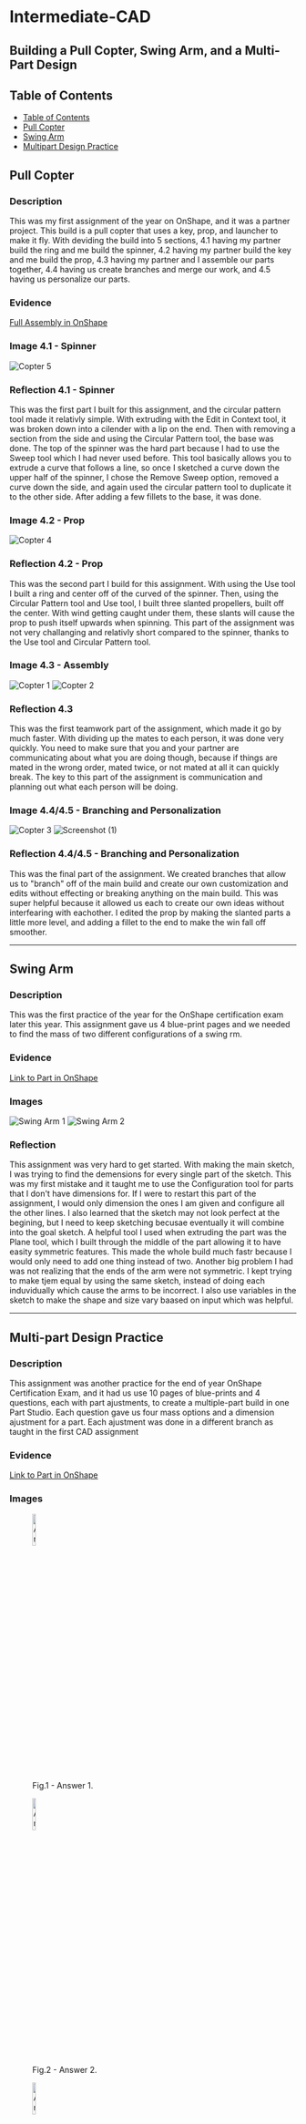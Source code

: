 # Intermediate-CAD

Building a Pull Copter, Swing Arm, and a Multi-Part Design
---
## Table of Contents
* [Table of Contents](#Table-of-Contents)
* [Pull Copter](#Pull-Copter)
* [Swing Arm](#Swing-Arm)
* [Multipart Design Practice](#Multi-part-Design-Practice)


## Pull Copter

### Description

This was my first assignment of the year on OnShape, and it was a partner project. This build is a pull copter that uses a key, prop, and launcher to make it fly. With deviding the build into 5 sections, 4.1 having my partner build the ring and me build the spinner, 4.2 having my partner build the key and me build the prop, 4.3 having my partner and I assemble our parts together, 4.4 having us create branches and merge our work, and 4.5 having us personalize our parts.

### Evidence
[Full Assembly in OnShape](https://cvilleschools.onshape.com/documents/0d70f655203ca304cb3c5b7d/w/f55603f962f6fc74f5548a68/e/41d730c570a8d75fce9f51b6)

### Image 4.1 - Spinner

![Copter 5](https://user-images.githubusercontent.com/71406905/197861612-819cc66c-e8c6-47a0-a609-978756576802.jpg)

### Reflection 4.1 - Spinner

This was the first part I built for this assignment, and the circular pattern tool made it relativly simple. With extruding with the Edit in Context tool, it was broken down into a cilender with a lip on the end. Then with removing a section from the side and using the Circular Pattern tool, the base was done. The top of the spinner was the hard part because I had to use the Sweep tool which I had never used before. This tool basically allows you to extrude a curve that follows a line, so once I sketched a curve down the upper half of the spinner, I chose the Remove Sweep option, removed a curve down the side, and again used the circular pattern tool to duplicate it to the other side. After adding a few fillets to the base, it was done.
 
### Image 4.2 - Prop

![Copter 4](https://user-images.githubusercontent.com/71406905/197861645-db8c1a7a-27f6-4ca5-939e-c8c8e4b239a1.jpg)

### Reflection 4.2 - Prop
 
This was the second part I build for this assignment. With using the Use tool I built a ring and center off of the curved of the spinner. Then, using the Circular Pattern tool and Use tool, I built three slanted propellers, built off the center. With wind getting caught under them, these slants will cause the prop to push itself upwards when spinning. This part of the assignment was not very challanging and relativly short compared to the spinner, thanks to the Use tool and Circular Pattern tool.
 
### Image 4.3 - Assembly

![Copter 1](https://user-images.githubusercontent.com/71406905/197861139-796f95c7-0dd6-433c-9c8e-65d1553134dc.jpg)
![Copter 2](https://user-images.githubusercontent.com/71406905/197861162-488d2be7-ad4d-4671-b137-e4db17ae958b.jpg)

### Reflection 4.3
 
This was the first teamwork part of the assignment, which made it go by much faster. With dividing up the mates to each person, it was done very quickly. You need to make sure that you and your partner are communicating about what you are doing though, because if things are mated in the wrong order, mated twice, or not mated at all it can quickly break. The key to this part of the assignment is communication and planning out what each person will be doing.

### Image 4.4/4.5 - Branching and Personalization

![Copter 3](https://user-images.githubusercontent.com/71406905/197861358-d0582da9-445a-4b08-9473-6bd004bf5d29.jpg)
![Screenshot (1)](https://user-images.githubusercontent.com/71406905/197853928-df63e89e-5904-450d-a38c-01b9f83e603f.png)


### Reflection 4.4/4.5 - Branching and Personalization
 
This was the final part of the assignment. We created branches that allow us to "branch" off of the main build and create our own customization and edits without effecting or breaking anything on the main build. This was super helpful because it allowed us each to create our own ideas without interfearing with eachother. I edited the prop by making the slanted parts a little more level, and adding a fillet to the end to make the win fall off smoother.

---


## Swing Arm

### Description

This was the first practice of the year for the OnShape certification exam later this year. This assignment gave us 4 blue-print pages and we needed to find the mass of two different configurations of a swing rm.

### Evidence

[Link to Part in OnShape](https://cvilleschools.onshape.com/documents/fff982c7e003a11dc311a17a/w/fa6f19a762e7ddfe8c35312f/e/2f94c34e66b339f521a84638?renderMode=0&uiState=63582c4ab408f856e484f4e7)

### Images

![Swing Arm 1](https://user-images.githubusercontent.com/71406905/197860762-338aa706-5ec6-46d1-b78c-d036feb34aa5.jpg)
![Swing Arm 2](https://user-images.githubusercontent.com/71406905/197860784-89f6cf0b-dace-4e47-a7b1-b6711758618c.jpg)

### Reflection

This assignment was very hard to get started. With making the main sketch, I was trying to find the demensions for every single part of the sketch. This was my first mistake and it taught me to use the Configuration tool for parts that I don't have dimensions for. If I were to restart this part of the assignment, I would only dimension the ones I am given and configure all the other lines. I also learned that the sketch may not look perfect at the begining, but I need to keep sketching becusae eventually it will combine into the goal sketch. A helpful tool I used when extruding the part was the Plane tool, which I built through the middle of the part allowing it to have easity symmetric features. This made the whole build much fastr because I would only need to add one thing instead of two. Another big problem I had was not realizing that the ends of the arm were not symmetric. I kept trying to make tjem equal by using the same sketch, instead of doing each induvidually which cause the arms to be incorrect. I also use variables in the sketch to make the shape and size vary baased on input which was helpful.

---


## Multi-part Design Practice

### Description

This assignment was another practice for the end of year OnShape Certification Exam, and it had us use 10 pages of blue-prints and 4 questions, each with part ajustments, to create a multiple-part build in one Part Studio. Each question gave us four mass options and a dimension ajustment for a part. Each ajustment was done in a different branch as taught in the first CAD assignment

### Evidence

[Link to Part in OnShape](https://cvilleschools.onshape.com/documents/a0370c0732f626d8c977acf1/w/d03c6b219245fb81fd80b9d3/e/f71e5301c2587dd9a25ed6b2?renderMode=0&uiState=63582d016623e845d4f368f0)

### Images

 <div class="row">
<!DOCTYPE png>
<png>
<body>

<figure>
  <img src="https://user-images.githubusercontent.com/71406905/197865889-294bfe62-85fd-41ee-9690-de123b8f3814.png" alt="Answer 1" style ="width:12%">
  <figcaption>Fig.1 - Answer 1.</figcaption>
</figure>

</body>
</png>

<!DOCTYPE png>
<png>
<body>

<figure>
  <img src="https://user-images.githubusercontent.com/71406905/197866304-5522e429-cf15-454f-975b-37f4f4569b96.png" alt="Answer 2" style ="width:12%">
  <figcaption>Fig.2 - Answer 2.</figcaption>
</figure>

</body>
</png>

<!DOCTYPE png>
<png>
<body>
 
<figure>
  <img src="https://user-images.githubusercontent.com/71406905/197862975-c520f0f1-ad30-4f6c-992f-eb6da0614a18.png" alt="Answer 3" style ="width:12%">
  <figcaption>Fig.3 - Answer 3.</figcaption>
</figure>

</body>
</png>

<!DOCTYPE png>
<png>
<body>

<figure>
  <img src="https://user-images.githubusercontent.com/71406905/197863714-8fd10fe3-a9af-412f-9551-f83c525f7130.png" alt="Answer 4" style ="width:12%">
  <figcaption>Fig.4 - Answer 4.</figcaption>
</figure>

</body>
</png>
 </div>



### Reflection

With using the take-aways I learned from the previous assignment, this assignment went much smoother. The hardest part of this assignment was that it all had to be built in the same Part-Studio. This assignment utalized the Use tool a lot, which later allowed me to make one change to a part rather than editing all of them. The tool allows a part to be a certain size based on a different part. I used Boolean for the first time, which is a tool that allows a section of a part to be added or taken away based on another part, which I used for creating indents for the cylinder on the base. It was relly cool to be able to ajust all parts based on one, and it made answering the assignments questions very fast. For question 2, I changed the height of the cylinder which taught me to change the extrusion length of the bolts to Up to Face of the top which allowed them to change in length as the cylinder did. For question 3 I made the caps thicker and the hole for the plunger wider, and because the thickness of the plunger is bassed off the thickness of the hole, due to the Use tool, it also changed in thickness. For question 4, I needed to make the cylinder wide and change the material to lead, making it much heavier, and due to the Boolean tool basing the size of the indent in the caps off of the size of the cylinder, it automatically changed itself.

---

## OnShape Assemblies

### Description

### Evidence

### Images

### Reflection

---

## OnShape Certification

[Link to Certification](https://ti-user-certificates.s3.amazonaws.com/6e557ed6-d03d-4c48-9492-4d18d145d7a1/32fbffa5-6413-451f-9a92-2d01c6adcda2-kathryn-lenert-ca97bbd3-dd91-4f3f-95cf-a9ec8c452681-certificate.pdf)
[Another Link to Specifics](https://mettl.com/analytics/share-report?key=GHdSgVaDjKFenVHpF0Uj7w%3D%3D).

### Reflection

Working in Onshape had always been my favorite component of engineering, so I had had a lot of previous practice. The practice we did in class taught me a lot of specific tools that I wasn't as familiar with, especially all of the restraints. The practice we did was also very helpful with my pacing and what to expect for the exam. The only marks I got off were on the multiple choice section. I expected this to be the easiest section because of having no restraints to the internet, but for me, it was the hardest. If I were to take it again, I would do more multiple choice practice. The test itself went well and I was more prepared for the time limit than I was expecting to be. Taking mental breaks during the test and using logic to figure out masses were the most helpful things to me during the test. If I were to take it again I would also take longer breaks because I had more than enough time to finish.

---


